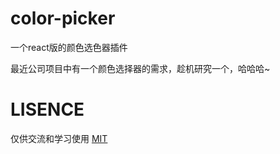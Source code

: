# color-picker
一个react版的颜色选色器插件

最近公司项目中有一个颜色选择器的需求，趁机研究一个，哈哈哈~

# LISENCE
仅供交流和学习使用
[MIT](LICENSE)
